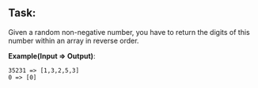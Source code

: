 ## Task:
Given a random non-negative number, you have to return the digits of this number within an array in reverse order.

**Example(Input => Output)**:

```
35231 => [1,3,2,5,3]
0 => [0]
```